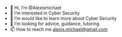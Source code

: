 - 👋 Hi, I’m @Alexismichael
- 👀 I’m interested in Cyber Security
- 🌱 I’m would like to learn more about Cyber Security
- 💞️ I’m looking for advice, guidance, tutoring
- 📫 How to reach me alexis.michael@gmail.com

<!---
Alexismichael/Alexismichael is a ✨ special ✨ repository because its `README.md` (this file) appears on your GitHub profile.
You can click the Preview link to take a look at your changes.
--->
